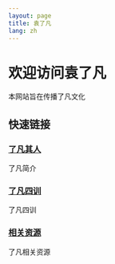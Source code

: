 ```yaml
---
layout: page
title: 袁了凡
lang: zh
---
```


# 欢迎访问袁了凡

本网站旨在传播了凡文化

## 快速链接

### [了凡其人](./liaofan/)
了凡简介

### [了凡四训](./liaofan4lessons/)
了凡四训

### [相关资源](./resources/)
了凡相关资源
